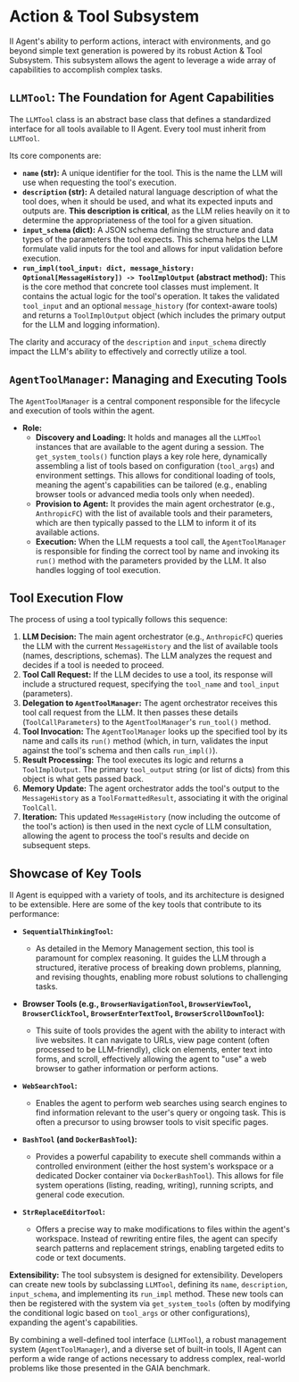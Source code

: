 # Action & Tool Subsystem

II Agent's ability to perform actions, interact with environments, and go beyond simple text generation is powered by its robust Action & Tool Subsystem. This subsystem allows the agent to leverage a wide array of capabilities to accomplish complex tasks.

## `LLMTool`: The Foundation for Agent Capabilities

The `LLMTool` class is an abstract base class that defines a standardized interface for all tools available to II Agent. Every tool must inherit from `LLMTool`.

Its core components are:

*   **`name` (str):** A unique identifier for the tool. This is the name the LLM will use when requesting the tool's execution.
*   **`description` (str):** A detailed natural language description of what the tool does, when it should be used, and what its expected inputs and outputs are. **This description is critical**, as the LLM relies heavily on it to determine the appropriateness of the tool for a given situation.
*   **`input_schema` (dict):** A JSON schema defining the structure and data types of the parameters the tool expects. This schema helps the LLM formulate valid inputs for the tool and allows for input validation before execution.
*   **`run_impl(tool_input: dict, message_history: Optional[MessageHistory]) -> ToolImplOutput` (abstract method):** This is the core method that concrete tool classes must implement. It contains the actual logic for the tool's operation. It takes the validated `tool_input` and an optional `message_history` (for context-aware tools) and returns a `ToolImplOutput` object (which includes the primary output for the LLM and logging information).

The clarity and accuracy of the `description` and `input_schema` directly impact the LLM's ability to effectively and correctly utilize a tool.

## `AgentToolManager`: Managing and Executing Tools

The `AgentToolManager` is a central component responsible for the lifecycle and execution of tools within the agent.

*   **Role:**
    *   **Discovery and Loading:** It holds and manages all the `LLMTool` instances that are available to the agent during a session. The `get_system_tools()` function plays a key role here, dynamically assembling a list of tools based on configuration (`tool_args`) and environment settings. This allows for conditional loading of tools, meaning the agent's capabilities can be tailored (e.g., enabling browser tools or advanced media tools only when needed).
    *   **Provision to Agent:** It provides the main agent orchestrator (e.g., `AnthropicFC`) with the list of available tools and their parameters, which are then typically passed to the LLM to inform it of its available actions.
    *   **Execution:** When the LLM requests a tool call, the `AgentToolManager` is responsible for finding the correct tool by name and invoking its `run()` method with the parameters provided by the LLM. It also handles logging of tool execution.

## Tool Execution Flow

The process of using a tool typically follows this sequence:

1.  **LLM Decision:** The main agent orchestrator (e.g., `AnthropicFC`) queries the LLM with the current `MessageHistory` and the list of available tools (names, descriptions, schemas). The LLM analyzes the request and decides if a tool is needed to proceed.
2.  **Tool Call Request:** If the LLM decides to use a tool, its response will include a structured request, specifying the `tool_name` and `tool_input` (parameters).
3.  **Delegation to `AgentToolManager`:** The agent orchestrator receives this tool call request from the LLM. It then passes these details (`ToolCallParameters`) to the `AgentToolManager`'s `run_tool()` method.
4.  **Tool Invocation:** The `AgentToolManager` looks up the specified tool by its name and calls its `run()` method (which, in turn, validates the input against the tool's schema and then calls `run_impl()`).
5.  **Result Processing:** The tool executes its logic and returns a `ToolImplOutput`. The primary `tool_output` string (or list of dicts) from this object is what gets passed back.
6.  **Memory Update:** The agent orchestrator adds the tool's output to the `MessageHistory` as a `ToolFormattedResult`, associating it with the original `ToolCall`.
7.  **Iteration:** This updated `MessageHistory` (now including the outcome of the tool's action) is then used in the next cycle of LLM consultation, allowing the agent to process the tool's results and decide on subsequent steps.

## Showcase of Key Tools

II Agent is equipped with a variety of tools, and its architecture is designed to be extensible. Here are some of the key tools that contribute to its performance:

*   **`SequentialThinkingTool`:**
    *   As detailed in the Memory Management section, this tool is paramount for complex reasoning. It guides the LLM through a structured, iterative process of breaking down problems, planning, and revising thoughts, enabling more robust solutions to challenging tasks.

*   **Browser Tools (e.g., `BrowserNavigationTool`, `BrowserViewTool`, `BrowserClickTool`, `BrowserEnterTextTool`, `BrowserScrollDownTool`):**
    *   This suite of tools provides the agent with the ability to interact with live websites. It can navigate to URLs, view page content (often processed to be LLM-friendly), click on elements, enter text into forms, and scroll, effectively allowing the agent to "use" a web browser to gather information or perform actions.

*   **`WebSearchTool`:**
    *   Enables the agent to perform web searches using search engines to find information relevant to the user's query or ongoing task. This is often a precursor to using browser tools to visit specific pages.

*   **`BashTool` (and `DockerBashTool`):**
    *   Provides a powerful capability to execute shell commands within a controlled environment (either the host system's workspace or a dedicated Docker container via `DockerBashTool`). This allows for file system operations (listing, reading, writing), running scripts, and general code execution.

*   **`StrReplaceEditorTool`:**
    *   Offers a precise way to make modifications to files within the agent's workspace. Instead of rewriting entire files, the agent can specify search patterns and replacement strings, enabling targeted edits to code or text documents.

**Extensibility:**
The tool subsystem is designed for extensibility. Developers can create new tools by subclassing `LLMTool`, defining its `name`, `description`, `input_schema`, and implementing its `run_impl` method. These new tools can then be registered with the system via `get_system_tools` (often by modifying the conditional logic based on `tool_args` or other configurations), expanding the agent's capabilities.

By combining a well-defined tool interface (`LLMTool`), a robust management system (`AgentToolManager`), and a diverse set of built-in tools, II Agent can perform a wide range of actions necessary to address complex, real-world problems like those presented in the GAIA benchmark.
